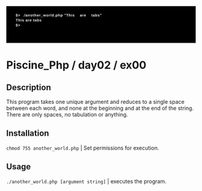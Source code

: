 <img src="../../resources/images/another_world.png" width="1200">

# Piscine_Php / day02 / ex00

## Description
This program takes one unique argument and reduces to a single space between each word, and none at the beginning and at the end of the string. There are only spaces, no tabulation or anything.

## Installation
`chmod 755 another_world.php` | Set permissions for execution.

## Usage
`./another_world.php [argument string]` | executes the program.

